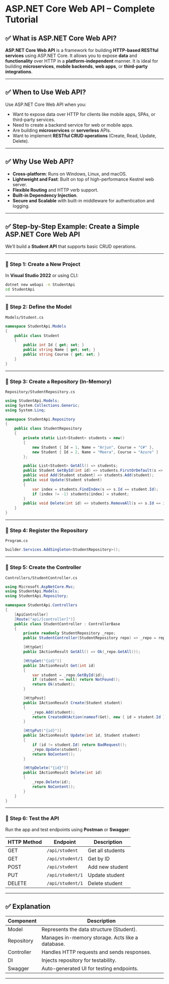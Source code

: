 # ASP.NET Core Web API – Complete Tutorial

## ✅ What is ASP.NET Core Web API?

**ASP.NET Core Web API** is a framework for building **HTTP-based RESTful services** using ASP.NET Core. It allows you to expose **data** and **functionality** over HTTP in a **platform-independent** manner. It is ideal for building **microservices**, **mobile backends**, **web apps**, or **third-party integrations**.

---

## ✅ When to Use Web API?

Use ASP.NET Core Web API when you:

- Want to expose data over HTTP for clients like mobile apps, SPAs, or third-party services.
- Need to create a backend service for web or mobile apps.
- Are building **microservices** or **serverless** APIs.
- Want to implement **RESTful CRUD operations** (Create, Read, Update, Delete).

---

## ✅ Why Use Web API?

- **Cross-platform**: Runs on Windows, Linux, and macOS.
- **Lightweight and Fast**: Built on top of high-performance Kestrel web server.
- **Flexible Routing** and HTTP verb support.
- **Built-in Dependency Injection**.
- **Secure and Scalable** with built-in middleware for authentication and logging.

---

## ✅ Step-by-Step Example: Create a Simple ASP.NET Core Web API

We’ll build a **Student API** that supports basic CRUD operations.

---

### 🔹 Step 1: Create a New Project

In **Visual Studio 2022** or using CLI:

```bash
dotnet new webapi -n StudentApi
cd StudentApi
```

---

### 🔹 Step 2: Define the Model

`Models/Student.cs`

```csharp
namespace StudentApi.Models
{
    public class Student
    {
        public int Id { get; set; }
        public string Name { get; set; }
        public string Course { get; set; }
    }
}
```

---

### 🔹 Step 3: Create a Repository (In-Memory)

`Repository/StudentRepository.cs`

```csharp
using StudentApi.Models;
using System.Collections.Generic;
using System.Linq;

namespace StudentApi.Repository
{
    public class StudentRepository
    {
        private static List<Student> students = new()
        {
            new Student { Id = 1, Name = "Arjun", Course = "C#" },
            new Student { Id = 2, Name = "Meera", Course = "Azure" }
        };

        public List<Student> GetAll() => students;
        public Student GetById(int id) => students.FirstOrDefault(s => s.Id == id);
        public void Add(Student student) => students.Add(student);
        public void Update(Student student)
        {
            var index = students.FindIndex(s => s.Id == student.Id);
            if (index != -1) students[index] = student;
        }
        public void Delete(int id) => students.RemoveAll(s => s.Id == id);
    }
}
```

---

### 🔹 Step 4: Register the Repository

`Program.cs`

```csharp
builder.Services.AddSingleton<StudentRepository>();
```

---

### 🔹 Step 5: Create the Controller

`Controllers/StudentController.cs`

```csharp
using Microsoft.AspNetCore.Mvc;
using StudentApi.Models;
using StudentApi.Repository;

namespace StudentApi.Controllers
{
    [ApiController]
    [Route("api/[controller]")]
    public class StudentController : ControllerBase
    {
        private readonly StudentRepository _repo;
        public StudentController(StudentRepository repo) => _repo = repo;

        [HttpGet]
        public IActionResult GetAll() => Ok(_repo.GetAll());

        [HttpGet("{id}")]
        public IActionResult Get(int id)
        {
            var student = _repo.GetById(id);
            if (student == null) return NotFound();
            return Ok(student);
        }

        [HttpPost]
        public IActionResult Create(Student student)
        {
            _repo.Add(student);
            return CreatedAtAction(nameof(Get), new { id = student.Id }, student);
        }

        [HttpPut("{id}")]
        public IActionResult Update(int id, Student student)
        {
            if (id != student.Id) return BadRequest();
            _repo.Update(student);
            return NoContent();
        }

        [HttpDelete("{id}")]
        public IActionResult Delete(int id)
        {
            _repo.Delete(id);
            return NoContent();
        }
    }
}
```

---

### 🔹 Step 6: Test the API

Run the app and test endpoints using **Postman** or **Swagger**:

| HTTP Method | Endpoint            | Description        |
|-------------|---------------------|--------------------|
| GET         | `/api/student`      | Get all students   |
| GET         | `/api/student/1`    | Get by ID          |
| POST        | `/api/student`      | Add new student    |
| PUT         | `/api/student/1`    | Update student     |
| DELETE      | `/api/student/1`    | Delete student     |

---

## ✅ Explanation

| Component  | Description |
|------------|-------------|
| Model      | Represents the data structure (Student). |
| Repository | Manages in-memory storage. Acts like a database. |
| Controller | Handles HTTP requests and sends responses. |
| DI         | Injects repository for testability. |
| Swagger    | Auto-generated UI for testing endpoints. |

---